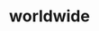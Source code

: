 ---
layout: overview
title: worldwide
description: Find Yes Theory groups, chats and events. We help you host events and connect you with yes fam members in your region.
---